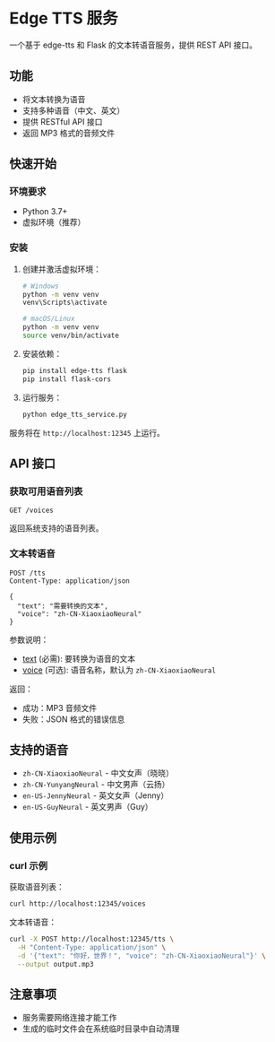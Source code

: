 # Edge TTS 服务

一个基于 edge-tts 和 Flask 的文本转语音服务，提供 REST API 接口。

## 功能

- 将文本转换为语音
- 支持多种语音（中文、英文）
- 提供 RESTful API 接口
- 返回 MP3 格式的音频文件

## 快速开始

### 环境要求

- Python 3.7+
- 虚拟环境（推荐）

### 安装

1. 创建并激活虚拟环境：
   ```bash
   # Windows
   python -m venv venv
   venv\Scripts\activate
   
   # macOS/Linux
   python -m venv venv
   source venv/bin/activate
   ```

2. 安装依赖：
   ```bash
   pip install edge-tts flask
   pip install flask-cors
   ```

3. 运行服务：
   ```bash
   python edge_tts_service.py
   ```

服务将在 `http://localhost:12345` 上运行。

## API 接口

### 获取可用语音列表

```
GET /voices
```

返回系统支持的语音列表。

### 文本转语音

```
POST /tts
Content-Type: application/json

{
  "text": "需要转换的文本",
  "voice": "zh-CN-XiaoxiaoNeural"
}
```

参数说明：
- [text](file://d:\projects\airi\services\discord-bot\src\pipelines\tts.ts#L62-L62) (必需): 要转换为语音的文本
- [voice](file://d:\projects\airi\packages\stage-ui\src\components\Menu\VoiceCard.story.vue#L12-L25) (可选): 语音名称，默认为 `zh-CN-XiaoxiaoNeural`

返回：
- 成功：MP3 音频文件
- 失败：JSON 格式的错误信息

## 支持的语音

- `zh-CN-XiaoxiaoNeural` - 中文女声（晓晓）
- `zh-CN-YunyangNeural` - 中文男声（云扬）
- `en-US-JennyNeural` - 英文女声（Jenny）
- `en-US-GuyNeural` - 英文男声（Guy）

## 使用示例

### curl 示例

获取语音列表：
```bash
curl http://localhost:12345/voices
```

文本转语音：
```bash
curl -X POST http://localhost:12345/tts \
  -H "Content-Type: application/json" \
  -d '{"text": "你好，世界！", "voice": "zh-CN-XiaoxiaoNeural"}' \
  --output output.mp3
```

## 注意事项

- 服务需要网络连接才能工作
- 生成的临时文件会在系统临时目录中自动清理

